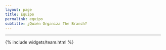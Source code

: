 ```yaml
---
layout: page
title: Equipo
permalink: equipo
subtitle: ¿Quién Organiza The Branch?
---
```


***
{% include widgets/team.html %}